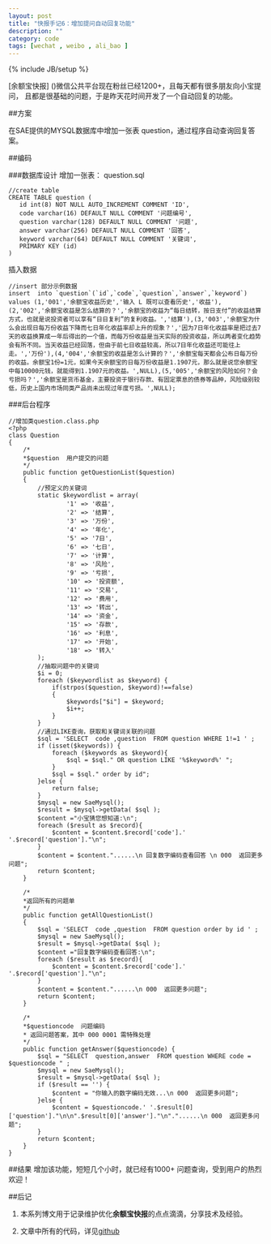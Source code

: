 ```yaml
---
layout: post
title: "快报手记6：增加提问自动回复功能"
description: ""
category: code
tags: [wechat , weibo , ali_bao ]
---
```

{% include JB/setup %}

[余额宝快报] ()微信公共平台现在粉丝已经1200+，且每天都有很多朋友向小宝提问，
且都是很基础的问题，于是昨天花时间开发了一个自动回复的功能。

##方案

在SAE提供的MYSQL数据库中增加一张表 question，通过程序自动查询回复答案。

##编码

###数据库设计
增加一张表：
question.sql

	//create table
	CREATE TABLE question (
	   id int(8) NOT NULL AUTO_INCREMENT COMMENT 'ID',
	   code varchar(16) DEFAULT NULL COMMENT '问题编号',
	   question varchar(128) DEFAULT NULL COMMENT '问题',
	   answer varchar(256) DEFAULT NULL COMMENT '回答',
	   keyword varchar(64) DEFAULT NULL COMMENT '关键词',
	   PRIMARY KEY (id)
	)

插入数据

	//insert 部分示例数据
	insert  into `question`(`id`,`code`,`question`,`answer`,`keyword`) values (1,'001','余额宝收益历史','输入 L 既可以查看历史','收益'),(2,'002','余额宝收益是怎么结算的？','余额宝的收益为“每日结转，按日支付”的收益结算方式，也就是说投资者可以享有“日日复利”的复利收益。','结算'),(3,'003','余额宝为什么会出现日每万份收益下降而七日年化收益率却上升的现象？','因为7日年化收益率是把过去7天的收益换算成一年后得出的一个值，而每万份收益是当天实际的投资收益，所以两者变化趋势会有所不同。当天收益已经回落，但由于前七日收益较高，所以7日年化收益还可能往上走。','万份'),(4,'004','余额宝的收益是怎么计算的？','余额宝每天都会公布日每万份的收益。余额宝1份=1元，如果今天余额宝的日每万份收益是1.1907元，那么就是说您余额宝中每10000元钱，就能得到1.1907元的收益。',NULL),(5,'005','余额宝的风险如何？会亏损吗？','余额宝是货币基金，主要投资于银行存款、有固定票息的债券等品种，风险级别较低，历史上国内市场同类产品尚未出现过年度亏损。',NULL);
		


###后台程序

	//增加类question.class.php
	<?php
	class Question
	{
		/*
		*$question  用户提交的问题
		*/
		public function getQuestionList($question)
		{
			//预定义的关键词
			static $keywordlist = array(
					'1' => '收益',
					'2' => '结算',
					'3' => '万份',
					'4' => '年化',
					'5' => '7日',
					'6' => '七日',
					'7' => '计算',
					'8' => '风险',
					'9' => '亏损',
					'10' => '投资额',
					'11' => '交易',
					'12' => '费用',
					'13' => '转出',
					'14' => '资金',
					'15' => '存款',
					'16' => '利息',
					'17' => '开始',
					'18' => '转入'
			);
			//抽取问题中的关键词
			$i = 0;
			foreach ($keywordlist as $keyword) {
				if(strpos($question, $keyword)!==false)
				{
					$keywords["$i"] = $keyword;
					$i++;
				}
			}
			//通过LIKE查询，获取和关键词关联的问题
			$sql = 'SELECT  code ,question  FROM question WHERE 1!=1 ' ;
			if (isset($keywords)) {
				foreach ($keywords as $keyword){
					$sql = $sql." OR question LIKE '%$keyword%' ";
				}
				$sql = $sql." order by id";
			}else {
				return false;
			}
			$mysql = new SaeMysql();
			$result = $mysql->getData( $sql );
			$content ="小宝猜您想知道:\n";
			foreach ($result as $record){
				$content = $content.$record['code'].' '.$record['question']."\n";
			}
			$content = $content."......\n 回复数字编码查看回答 \n 000  返回更多问题";
			return $content;
		}

		/*
		*返回所有的问题单
		*/
		public function getAllQuestionList()
		{		
			$sql = 'SELECT  code ,question  FROM question order by id ' ;		
			$mysql = new SaeMysql();
			$result = $mysql->getData( $sql );
			$content ="回复数字编码查看回答:\n";
			foreach ($result as $record){
				$content = $content.$record['code'].' '.$record['question']."\n";
			}
			$content = $content."......\n 000  返回更多问题";
			return $content;
		}
		
		/*
		*$questioncode  问题编码
		* 返回问题答案，其中 000 0001 需特殊处理
		*/
		public function getAnswer($questioncode) {
			$sql = "SELECT  question,answer  FROM question WHERE code = $questioncode " ;
			$mysql = new SaeMysql();
			$result = $mysql->getData( $sql );
			if ($result == '') {
				$content = "你输入的数字编码无效...\n 000  返回更多问题";
			}else {
				$content = $questioncode.' '.$result[0]['question']."\n\n".$result[0]['answer']."\n"."......\n 000  返回更多问题";
			}
			return $content;
		}	
	}

##结果
增加该功能，短短几个小时，就已经有1000+ 问题查询，受到用户的热烈欢迎！

   
##后记

  1.  本系列博文用于记录维护优化**余额宝快报**的点点滴滴，分享技术及经验。
	
  2.  文章中所有的代码，详见[github](https://github.com/sunnotes/kuaibao)

	
	